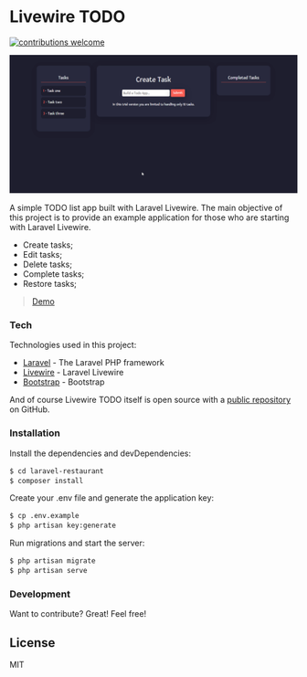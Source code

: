 # Livewire TODO

[![contributions welcome](https://img.shields.io/badge/contributions-welcome-brightgreen.svg?style=flat)](https://github.com/flads/livewire-todo/issues)

![Demo](https://raw.githubusercontent.com/flads/livewire-todo/master/public/demo-livewire-todo.gif)

A simple TODO list app built with Laravel Livewire. The main objective of this project is to provide an example application for those who are starting with Laravel Livewire.

  - Create tasks;
  - Edit tasks;
  - Delete tasks;
  - Complete tasks;
  - Restore tasks;

> [Demo](https://livewire-todo.flads.me)

### Tech

Technologies used in this project:

* [Laravel](https://github.com/laravel/laravel) - The Laravel PHP framework
* [Livewire](https://github.com/livewire/livewire) - Laravel Livewire
* [Bootstrap](https://github.com/twbs/bootstrap) - Bootstrap

And of course Livewire TODO itself is open source with a [public repository](https://github.com/flads/livewire-todo) on GitHub.

### Installation

Install the dependencies and devDependencies:

```sh
$ cd laravel-restaurant
$ composer install
```

Create your .env file and generate the application key:

```sh
$ cp .env.example
$ php artisan key:generate
```

Run migrations and start the server:

```sh
$ php artisan migrate
$ php artisan serve
```

### Development

Want to contribute? Great!
Feel free!

License
----

MIT
